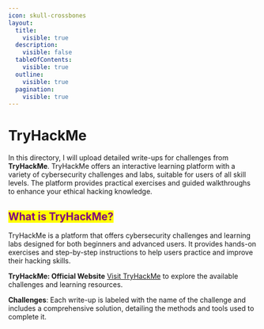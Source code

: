 ```yaml
---
icon: skull-crossbones
layout:
  title:
    visible: true
  description:
    visible: false
  tableOfContents:
    visible: true
  outline:
    visible: true
  pagination:
    visible: true
---
```


# TryHackMe

In this directory, I will upload detailed write-ups for challenges from **TryHackMe**. TryHackMe offers an interactive learning platform with a variety of cybersecurity challenges and labs, suitable for users of all skill levels. The platform provides practical exercises and guided walkthroughs to enhance your ethical hacking knowledge.

## <mark style="color:purple;">**What is TryHackMe?**</mark>&#x20;

TryHackMe is a platform that offers cybersecurity challenges and learning labs designed for both beginners and advanced users. It provides hands-on exercises and step-by-step instructions to help users practice and improve their hacking skills.

**TryHackMe: Official Website** [Visit TryHackMe](https://tryhackme.com) to explore the available challenges and learning resources.

**Challenges**: Each write-up is labeled with the name of the challenge and includes a comprehensive solution, detailing the methods and tools used to complete it.
